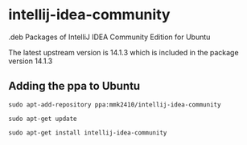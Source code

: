 # intellij-idea-community
.deb Packages of IntelliJ IDEA Community Edition for Ubuntu

The latest upstream version is 14.1.3 which is included in the package version 14.1.3

## Adding the ppa to Ubuntu

`sudo apt-add-repository ppa:mmk2410/intellij-idea-community`

`sudo apt-get update`

`sudo apt-get install intellij-idea-community`
